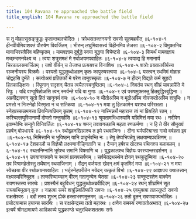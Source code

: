 ```yaml
---
title: 104 Ravana re approached the battle field
title_english: 104 Ravana re approached the battle field

---
```

<div class="audioEmbed"  caption="श्रीराम-हरिसीताराममूर्ति-घनपाठिभ्यां वचनम्" src="https://archive.org/download/Ramayana-recitation-Sriram-harisItArAmamUrti-Ghanapaati-v2/Kanda_6/Kanda_6_YK-104-Ravana_re-approached_the_battle-field_0.mp3"></div>
स तु मोहात्सुसङ्क्रुद्धः कृतान्तबलचोदितः ।  
क्रोधसन्रक्तनयनो रावणो सूतमब्रवीत् ॥६-१०४-१  
हीनवीर्यमिवाशक्तं पौरुषेण विवर्जितम् ।  
भीरुन् लघुमिवासत्त्वं विहीनमिव तेजसा ॥६-१०४-२  
विमुक्तमिव मायाभिरस्त्रैरिव बहिष्कृतम् ।  
मामवज्ञाय दुर्बुद्धे स्वया बुद्ध्या विचेष्टसे ॥६-१०४-३  
किमर्थं मामवज्ञाय मच्छन्दमनवेक्ष्य च ।  
त्वया शत्रुसमक्षं मे रथोअयमपवाहितः ॥६-१०४-४  
त्वयाद्य हि ममानार्य चिरकालसमार्जितम् ।  
यशो वीर्यन् च तेजश्च प्रत्ययश्च विनाशिथ ॥६-१०४-५  
शत्रोः प्रख्यातवीर्यस्य रञ्जनीयस्य विक्रमैः ।  
पश्यतो युद्धलुब्धोअहन् कृतः कापुरुषस्त्वया ॥६-१०४-६  
यस्त्वन् रथमिमं मोहान्न चोद्वहसि दुर्मते ।  
सत्योअयं प्रतितर्को मे परेण त्वमुपस्कृतः ॥६-१०४-७  
न हीदन् विद्यते कर्म सुहृदो हितकाङ्क्षिणः ।  
रिपूणान् सदृशन् चैतन्न त्वयैतत्स्वनुष्ठितम् ॥६-१०४-८  
निवर्तय रथन् शीघ्रं यावन्नापैति मे रिपुः ।  
यदि वाप्युषितोअसि त्वन् स्मर्यन्ते यदि वा गुणाः ॥६-१०४-९  
एवं परुषमुक्तस्तु हितबुद्धिरबुद्धिना ।  
अब्रवीद्रावणन् सूतो हितं सानुनयं वचः ॥६-१०४-१०  
न भीतोअस्मि न मूढोअस्मि नोपजप्तोअस्मि शत्रुभिः ।  
न प्रमत्तो न निःस्नेहो विस्मृता न च सत्क्रिया ॥६-१०४-११  
मया तु हितकामेन यशश्च परिरक्षता ।  
स्नेहप्रस्कन्नमनसा प्रियमित्यप्रियन् कृतम् ॥६-१०४-१२  
नास्मिन्नर्थे महाराज त्वं मां प्रियहिते रतम् ।  
कश्चिल्लघुरिवानार्यो दोषतो गन्तुमर्हसि ॥६-१०४-१३  
श्रूयतामभिधास्यामि यन्निमित्तं मया रथः ।  
नदीवेग इवाम्भोभिः सन्युगे विनिवर्तितः ॥६-१०४-१४  
श्रमन् तवावगच्छामि महता रणकर्मणा ।  
न हि ते वीर सौमुख्यं प्रहर्षन् वोपधारये ॥६-१०४-१५  
रथोद्वहनखिन्नाश्च त इमे रथवाजिनः ।  
दीना घर्मपरिश्रान्ता गावो वर्षहता इव ॥६-१०४-१६  
निमित्तानि च भूयिष्ठन् यानि प्रादुर्भवन्ति नः ।  
तेषु तेष्वभिपन्नेषु लक्षयाम्यप्रदक्षिणम् ॥६-१०४-१७  
देशकालौ च विज्ञेयौ लक्ष्मणानीङ्गितानि च ।  
दैन्यन् हर्षश्च खेदश्च रथिनश्च बलाबलम् ॥६-१०४-१८  
स्थलनिम्नानि भूमेश्च समानि विषमाणि च ।  
युद्धकालश्च विज्ञेयः परस्यान्तरदर्शनम् ॥६-१०४-१९  
उपयानापयाने च स्थानं प्रत्यपसर्पणम् ।  
सर्वमेतद्रथस्थेन ज्ञेयन् रथकुटुम्बिना ॥६-१०४-२०  
तव विश्रामहेतोस्तु तथैषान् रथवाजिनाम् ।  
रौद्रन् वर्जयता खेदन् क्षमं कृतमिदं मया ॥६-१०४-२१  
न मया स्वेच्छया वीर रथोअयमपवाहितः ।  
भर्तृस्नेहपरीतेन मयेदन् यत्कृतं विभो ॥६-१०४-२२  
आज्ञापय यथातत्त्वन् वक्ष्यस्यरिनिषूदन ।  
तत्करिष्याम्यहन् वीरन् गतानृण्येन चेतसा ॥६-१०४-२३  
सन्तुष्टस्तेन वाक्येन रावणस्तस्य सारथेः ।  
प्रशस्यैनं बहुविधन् युद्धलुब्धोअब्रवीदिदम् ॥६-१०४-२४  
रथन् शीघ्रमिमं सूत राघवाभिमुखन् कुरु ।  
नाहत्वा समरे शत्रून्निवर्तिष्यति रावणः ॥६-१०४-२५  
एवमुक्त्वा ततस्तुष्टो रावणो राक्षसेश्वरः ।  
ददौ तस्य शुभन् ह्येकं हस्ताभरणमुत्तमम् ॥६-१०४-२६  
ततो द्रुतन् रावणवाक्यचोदितः ।  
प्रचोदयामास हयान्स सारथिः ।  
स राक्षसेन्द्रस्य ततो महारथः ।  
क्षणेन रामस्य रणाग्रतोअभवत् ॥६-१०४-२७  
इत्यर्षे श्रीमद्रामायणे आदिकाव्ये युद्धकाण्डे चतुरधिकशततमः सर्गः